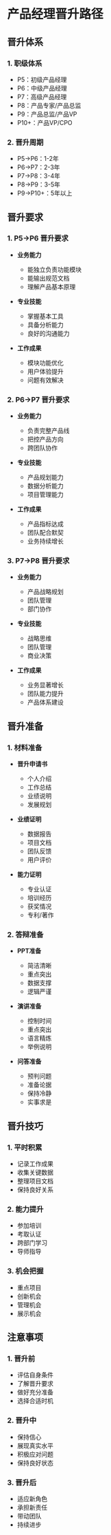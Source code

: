 # 产品经理晋升路径

## 晋升体系

### 1. 职级体系
- P5：初级产品经理
- P6：中级产品经理
- P7：高级产品经理
- P8：产品专家/产品总监
- P9：产品总监/产品VP
- P10+：产品VP/CPO

### 2. 晋升周期
- P5→P6：1-2年
- P6→P7：2-3年
- P7→P8：3-4年
- P8→P9：3-5年
- P9→P10+：5年以上

## 晋升要求

### 1. P5→P6 晋升要求
- **业务能力**
  - 能独立负责功能模块
  - 能输出规范文档
  - 理解产品基本原理

- **专业技能**
  - 掌握基本工具
  - 具备分析能力
  - 良好的沟通能力

- **工作成果**
  - 模块功能优化
  - 用户体验提升
  - 问题有效解决

### 2. P6→P7 晋升要求
- **业务能力**
  - 负责完整产品线
  - 把控产品方向
  - 跨团队协作

- **专业技能**
  - 产品规划能力
  - 数据分析能力
  - 项目管理能力

- **工作成果**
  - 产品指标达成
  - 团队配合默契
  - 业务持续增长

### 3. P7→P8 晋升要求
- **业务能力**
  - 产品战略规划
  - 团队管理
  - 部门协作

- **专业技能**
  - 战略思维
  - 团队管理
  - 商业决策

- **工作成果**
  - 业务显著增长
  - 团队能力提升
  - 产品体系建设

## 晋升准备

### 1. 材料准备
- **晋升申请书**
  - 个人介绍
  - 工作总结
  - 业绩说明
  - 发展规划

- **业绩证明**
  - 数据报告
  - 项目文档
  - 团队反馈
  - 用户评价

- **能力证明**
  - 专业认证
  - 培训经历
  - 获奖情况
  - 专利/著作

### 2. 答辩准备
- **PPT准备**
  - 简洁清晰
  - 重点突出
  - 数据支撑
  - 逻辑严谨

- **演讲准备**
  - 控制时间
  - 重点突出
  - 语言精炼
  - 举例说明

- **问答准备**
  - 预判问题
  - 准备论据
  - 保持冷静
  - 实事求是

## 晋升技巧

### 1. 平时积累
- 记录工作成果
- 收集关键数据
- 整理项目文档
- 保持良好关系

### 2. 能力提升
- 参加培训
- 考取认证
- 跨部门学习
- 导师指导

### 3. 机会把握
- 重点项目
- 创新机会
- 管理机会
- 展示机会

## 注意事项

### 1. 晋升前
- 评估自身条件
- 了解晋升要求
- 做好充分准备
- 选择合适时机

### 2. 晋升中
- 保持信心
- 展现真实水平
- 积极应对问题
- 保持良好状态

### 3. 晋升后
- 适应新角色
- 承担新责任
- 带动团队
- 持续进步 